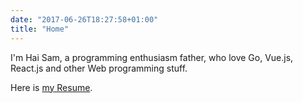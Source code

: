 ```yaml
---
date: "2017-06-26T18:27:58+01:00"
title: "Home"
---
```


I'm Hai Sam, a programming enthusiasm father, who love Go, Vue.js, React.js and other Web programming stuff.

Here is [my Resume](https://drive.google.com/file/d/1oCuZGkw7BhlCRX0yk2Ky_hoNnUCyo7G4/view?usp=sharing).
